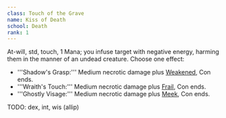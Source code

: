 ```yaml
---
class: Touch of the Grave
name: Kiss of Death
school: Death
rank: 1
---
```


At-will, std, touch, 1 Mana; you infuse target with negative energy, harming them in the manner of an undead creature. Choose one effect:
- '''Shadow's Grasp:''' Medium necrotic damage plus [Weakened](../../../system/conditions/Weakened.md), Con ends.
- '''Wraith's Touch:''' Medium necrotic damage plus [Frail](../../../system/conditions/Frail.md), Con ends.
- '''Ghostly Visage:''' Medium necrotic damage plus [Meek](../../../system/conditions/Meek.md), Con ends.

TODO: dex, int, wis (allip)
